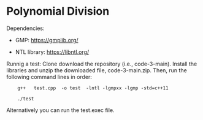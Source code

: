 # Polynomial Division

Dependencies:

* GMP: https://gmplib.org/

* NTL library: https://libntl.org/

Runnig a test: 
Clone download the repository (i.e., code-3-main). Install the libraries and unzip the downloaded file, code-3-main.zip. Then, run the following command lines in order:

        g++   test.cpp  -o test  -lntl -lgmpxx -lgmp -std=c++11
        
        ./test


Alternatively you can run the test.exec file. 
